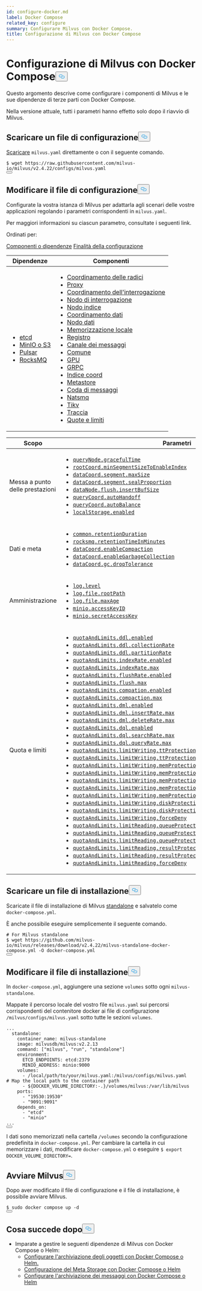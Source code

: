 ```yaml
---
id: configure-docker.md
label: Docker Compose
related_key: configure
summary: Configurare Milvus con Docker Compose.
title: Configurazione di Milvus con Docker Compose
---
```

<h1 id="Configure-Milvus-with-Docker-Compose" class="common-anchor-header">Configurazione di Milvus con Docker Compose<button data-href="#Configure-Milvus-with-Docker-Compose" class="anchor-icon" translate="no">
      <svg translate="no"
        aria-hidden="true"
        focusable="false"
        height="20"
        version="1.1"
        viewBox="0 0 16 16"
        width="16"
      >
        <path
          fill="#0092E4"
          fill-rule="evenodd"
          d="M4 9h1v1H4c-1.5 0-3-1.69-3-3.5S2.55 3 4 3h4c1.45 0 3 1.69 3 3.5 0 1.41-.91 2.72-2 3.25V8.59c.58-.45 1-1.27 1-2.09C10 5.22 8.98 4 8 4H4c-.98 0-2 1.22-2 2.5S3 9 4 9zm9-3h-1v1h1c1 0 2 1.22 2 2.5S13.98 12 13 12H9c-.98 0-2-1.22-2-2.5 0-.83.42-1.64 1-2.09V6.25c-1.09.53-2 1.84-2 3.25C6 11.31 7.55 13 9 13h4c1.45 0 3-1.69 3-3.5S14.5 6 13 6z"
        ></path>
      </svg>
    </button></h1><p>Questo argomento descrive come configurare i componenti di Milvus e le sue dipendenze di terze parti con Docker Compose.</p>
<div class="alert note">
Nella versione attuale, tutti i parametri hanno effetto solo dopo il riavvio di Milvus.</div>
<h2 id="Download-a-configuration-file" class="common-anchor-header">Scaricare un file di configurazione<button data-href="#Download-a-configuration-file" class="anchor-icon" translate="no">
      <svg translate="no"
        aria-hidden="true"
        focusable="false"
        height="20"
        version="1.1"
        viewBox="0 0 16 16"
        width="16"
      >
        <path
          fill="#0092E4"
          fill-rule="evenodd"
          d="M4 9h1v1H4c-1.5 0-3-1.69-3-3.5S2.55 3 4 3h4c1.45 0 3 1.69 3 3.5 0 1.41-.91 2.72-2 3.25V8.59c.58-.45 1-1.27 1-2.09C10 5.22 8.98 4 8 4H4c-.98 0-2 1.22-2 2.5S3 9 4 9zm9-3h-1v1h1c1 0 2 1.22 2 2.5S13.98 12 13 12H9c-.98 0-2-1.22-2-2.5 0-.83.42-1.64 1-2.09V6.25c-1.09.53-2 1.84-2 3.25C6 11.31 7.55 13 9 13h4c1.45 0 3-1.69 3-3.5S14.5 6 13 6z"
        ></path>
      </svg>
    </button></h2><p><a href="https://raw.githubusercontent.com/milvus-io/milvus/v2.4.22/configs/milvus.yaml">Scaricare</a> <code translate="no">milvus.yaml</code> direttamente o con il seguente comando.</p>
<pre><code translate="no">$ wget https://raw.githubusercontent.com/milvus-io/milvus/v2.4.22/configs/milvus.yaml
<button class="copy-code-btn"></button></code></pre>
<h2 id="Modify-the-configuration-file" class="common-anchor-header">Modificare il file di configurazione<button data-href="#Modify-the-configuration-file" class="anchor-icon" translate="no">
      <svg translate="no"
        aria-hidden="true"
        focusable="false"
        height="20"
        version="1.1"
        viewBox="0 0 16 16"
        width="16"
      >
        <path
          fill="#0092E4"
          fill-rule="evenodd"
          d="M4 9h1v1H4c-1.5 0-3-1.69-3-3.5S2.55 3 4 3h4c1.45 0 3 1.69 3 3.5 0 1.41-.91 2.72-2 3.25V8.59c.58-.45 1-1.27 1-2.09C10 5.22 8.98 4 8 4H4c-.98 0-2 1.22-2 2.5S3 9 4 9zm9-3h-1v1h1c1 0 2 1.22 2 2.5S13.98 12 13 12H9c-.98 0-2-1.22-2-2.5 0-.83.42-1.64 1-2.09V6.25c-1.09.53-2 1.84-2 3.25C6 11.31 7.55 13 9 13h4c1.45 0 3-1.69 3-3.5S14.5 6 13 6z"
        ></path>
      </svg>
    </button></h2><p>Configurate la vostra istanza di Milvus per adattarla agli scenari delle vostre applicazioni regolando i parametri corrispondenti in <code translate="no">milvus.yaml</code>.</p>
<p>Per maggiori informazioni su ciascun parametro, consultate i seguenti link.</p>
<p>Ordinati per:</p>
<div class="filter">
<a href="#component">Componenti o dipendenze</a> <a href="#purpose">Finalità della configurazione</a> </div>
<div class="filter-component table-wrapper">
<table id="component">
<thead>
  <tr>
    <th>Dipendenze</th>
    <th>Componenti</th>
  </tr>
</thead>
<tbody>
  <tr>
    <td>
        <ul>
            <li><a href="/docs/it/configure_etcd.md">etcd</a></li>
            <li><a href="/docs/it/configure_minio.md">MinIO o S3</a></li>
            <li><a href="/docs/it/configure_pulsar.md">Pulsar</a></li>
            <li><a href="/docs/it/configure_rocksmq.md">RocksMQ</a></li>
        </ul>
    </td>
    <td>
        <ul>
            <li><a href="/docs/it/configure_rootcoord.md">Coordinamento delle radici</a></li>
            <li><a href="/docs/it/configure_proxy.md">Proxy</a></li>
            <li><a href="/docs/it/configure_querycoord.md">Coordinamento dell'interrogazione</a></li>
            <li><a href="/docs/it/configure_querynode.md">Nodo di interrogazione</a></li>
            <li><a href="/docs/it/configure_indexnode.md">Nodo indice</a></li>
            <li><a href="/docs/it/configure_datacoord.md">Coordinamento dati</a></li>
            <li><a href="/docs/it/configure_datanode.md">Nodo dati</a></li>
            <li><a href="/docs/it/configure_localstorage.md">Memorizzazione locale</a></li>
            <li><a href="/docs/it/configure_log.md">Registro</a></li>
            <li><a href="/docs/it/configure_msgchannel.md">Canale dei messaggi</a></li>
            <li><a href="/docs/it/configure_common.md">Comune</a></li>
            <li><a href="/docs/it/configure_gpu.md">GPU</a></li>
            <li><a href="/docs/it/configure_grpc.md">GRPC</a></li>
            <li><a href="/docs/it/configure_indexcoord.md">Indice coord</a></li>
            <li><a href="/docs/it/configure_metastore.md">Metastore</a></li>
            <li><a href="/docs/it/configure_mq.md">Coda di messaggi</a></li>
            <li><a href="/docs/it/configure_natsmq.md">Natsmq</a></li>
            <li><a href="/docs/it/configure_tikv.md">Tikv</a></li>
            <li><a href="/docs/it/configure_trace.md">Traccia</a></li>
            <li><a href="/docs/it/configure_quotaandlimits.md">Quote e limiti</a></li>
        </ul>
    </td>
  </tr>
</tbody>
</table>
</div>
<div class="filter-purpose table-wrapper">
<table id="purpose">
<thead>
  <tr>
    <th>Scopo</th>
    <th>Parametri</th>
  </tr>
</thead>
<tbody>
  <tr>
    <td>Messa a punto delle prestazioni</td>
    <td>
        <ul>
            <li><a href="/docs/it/configure_querynode.md#queryNodegracefulTime"><code translate="no">queryNode.gracefulTime</code></a></li>
            <li><a href="/docs/it/configure_rootcoord.md#rootCoordminSegmentSizeToEnableIndex"><code translate="no">rootCoord.minSegmentSizeToEnableIndex</code></a></li>
            <li><a href="/docs/it/configure_datacoord.md#dataCoordsegmentmaxSize"><code translate="no">dataCoord.segment.maxSize</code></a></li>
            <li><a href="/docs/it/configure_datacoord.md#dataCoordsegmentsealProportion"><code translate="no">dataCoord.segment.sealProportion</code></a></li>
            <li><a href="/docs/it/configure_datanode.md#dataNodeflushinsertBufSize"><code translate="no">dataNode.flush.insertBufSize</code></a></li>
            <li><a href="/docs/it/configure_querycoord.md#queryCoordautoHandoff"><code translate="no">queryCoord.autoHandoff</code></a></li>
            <li><a href="/docs/it/configure_querycoord.md#queryCoordautoBalance"><code translate="no">queryCoord.autoBalance</code></a></li>
            <li><a href="/docs/it/configure_localstorage.md#localStorageenabled"><code translate="no">localStorage.enabled</code></a></li>
        </ul>
    </td>
  </tr>
  <tr>
    <td>Dati e meta</td>
    <td>
        <ul>
            <li><a href="/docs/it/configure_common.md#commonretentionDuration"><code translate="no">common.retentionDuration</code></a></li>
            <li><a href="/docs/it/configure_rocksmq.md#rocksmqretentionTimeInMinutes"><code translate="no">rocksmq.retentionTimeInMinutes</code></a></li>
            <li><a href="/docs/it/configure_datacoord.md#dataCoordenableCompaction"><code translate="no">dataCoord.enableCompaction</code></a></li>
            <li><a href="/docs/it/configure_datacoord.md#dataCoordenableGarbageCollection"><code translate="no">dataCoord.enableGarbageCollection</code></a></li>
            <li><a href="/docs/it/configure_datacoord.md#dataCoordgcdropTolerance"><code translate="no">dataCoord.gc.dropTolerance</code></a></li>
        </ul>
    </td>
  </tr>
  <tr>
    <td>Amministrazione</td>
    <td>
        <ul>
            <li><a href="/docs/it/configure_log.md#loglevel"><code translate="no">log.level</code></a></li>
            <li><a href="/docs/it/configure_log.md#logfilerootPath"><code translate="no">log.file.rootPath</code></a></li>
            <li><a href="/docs/it/configure_log.md#logfilemaxAge"><code translate="no">log.file.maxAge</code></a></li>
            <li><a href="/docs/it/configure_minio.md#minioaccessKeyID"><code translate="no">minio.accessKeyID</code></a></li>
            <li><a href="/docs/it/configure_minio.md#miniosecretAccessKey"><code translate="no">minio.secretAccessKey</code></a></li>
        </ul>
    </td>
  </tr>
  <tr>
    <td>Quota e limiti</td>
    <td>
        <ul>
            <li><a href="/docs/it/configure_quotaandlimits.md#quotaAndLimitsddlenabled"><code translate="no">quotaAndLimits.ddl.enabled</code></a></li>
            <li><a href="/docs/it/configure_quotaandlimits.md#quotaAndLimitsddlcollectionRate"><code translate="no">quotaAndLimits.ddl.collectionRate</code></a></li>
            <li><a href="/docs/it/configure_quotaandlimits.md#quotaAndLimitsddlpartitionRate"><code translate="no">quotaAndLimits.ddl.partitionRate</code></a></li>
            <li><a href="/docs/it/configure_quotaandlimits.md#quotaAndLimitsindexRateenabled"><code translate="no">quotaAndLimits.indexRate.enabled</code></a></li>
            <li><a href="/docs/it/configure_quotaandlimits.md#quotaAndLimitsindexRatemax"><code translate="no">quotaAndLimits.indexRate.max</code></a></li>
            <li><a href="/docs/it/configure_quotaandlimits.md#quotaAndLimitsflushRateenabled"><code translate="no">quotaAndLimits.flushRate.enabled</code></a></li>
            <li><a href="/docs/it/configure_quotaandlimits.md#quotaAndLimitsflushmax"><code translate="no">quotaAndLimits.flush.max</code></a></li>
            <li><a href="/docs/it/configure_quotaandlimits.md#quotaAndLimitscompationenabled"><code translate="no">quotaAndLimits.compation.enabled</code></a></li>
            <li><a href="/docs/it/configure_quotaandlimits.md#quotaAndLimitscompactionmax"><code translate="no">quotaAndLimits.compaction.max</code></a></li>
            <li><a href="/docs/it/configure_quotaandlimits.md#quotaAndLimitsdmlenabled"><code translate="no">quotaAndLimits.dml.enabled</code></a></li>
            <li><a href="/docs/it/configure_quotaandlimits.md#quotaAndLimitsdmlinsertRatemax"><code translate="no">quotaAndLimits.dml.insertRate.max</code></a></li>
            <li><a href="/docs/it/configure_quotaandlimits.md#quotaAndLimitsdmldeleteRatemax"><code translate="no">quotaAndLimits.dml.deleteRate.max</code></a></li>
            <li><a href="/docs/it/configure_quotaandlimits.md#quotaAndLimitsdqlenabled"><code translate="no">quotaAndLimits.dql.enabled</code></a></li>
            <li><a href="/docs/it/configure_quotaandlimits.md#quotaAndLimitsdqlsearchRatemax"><code translate="no">quotaAndLimits.dql.searchRate.max</code></a></li>
            <li><a href="/docs/it/configure_quotaandlimits.md#quotaAndLimitsdqlqueryRatemax"><code translate="no">quotaAndLimits.dql.queryRate.max</code></a></li>
            <li><a href="/docs/it/configure_quotaandlimits.md#quotaAndLimitslimitWritingttProtectionenabled"><code translate="no">quotaAndLimits.limitWriting.ttProtection.enabled</code></a></li>
            <li><a href="/docs/it/configure_quotaandlimits.md#quotaAndLimitslimitWritingttProtectionmaxTimeTickDelay"><code translate="no">quotaAndLimits.limitWriting.ttProtection.maxTimeTickDelay</code></a></li>
            <li><a href="/docs/it/configure_quotaandlimits.md#quotaAndLimitslimitWritingmemProtectionenabled"><code translate="no">quotaAndLimits.limitWriting.memProtection.enabled</code></a></li>
            <li><a href="/docs/it/configure_quotaandlimits.md#quotaAndLimitslimitWritingmemProtectiondataNodeMemoryLowWaterLevel"><code translate="no">quotaAndLimits.limitWriting.memProtection.dataNodeMemoryLowWaterLevel</code></a></li>
            <li><a href="/docs/it/configure_quotaandlimits.md#quotaAndLimitslimitWritingmemProtectionqueryNodeMemoryLowWaterLevel"><code translate="no">quotaAndLimits.limitWriting.memProtection.queryNodeMemoryLowWaterLevel</code></a></li>
            <li><a href="/docs/it/configure_quotaandlimits.md#quotaAndLimitslimitWritingmemProtectiondataNodeMemoryHighWaterLevel"><code translate="no">quotaAndLimits.limitWriting.memProtection.dataNodeMemoryHighWaterLevel</code></a></li>
            <li><a href="/docs/it/configure_quotaandlimits.md#quotaAndLimitslimitWritingmemProtectionqueryNodeMemoryHighWaterLevel"><code translate="no">quotaAndLimits.limitWriting.memProtection.queryNodeMemoryHighWaterLevel</code></a></li>
            <li><a href="/docs/it/configure_quotaandlimits.md#quotaAndLimitslimitWritingdiskProtectionenabled"><code translate="no">quotaAndLimits.limitWriting.diskProtection.enabled</code></a></li>
            <li><a href="/docs/it/configure_quotaandlimits.md#quotaAndLimitslimitWritingdiskProtectiondiskQuota"><code translate="no">quotaAndLimits.limitWriting.diskProtection.diskQuota</code></a></li>
            <li><a href="/docs/it/configure_quotaandlimits.md#quotaAndLimitslimitWritingforceDeny"><code translate="no">quotaAndLimits.limitWriting.forceDeny</code></a></li>
            <li><a href="/docs/it/configure_quotaandlimits.md#quotaAndLimitslimitReadingqueueProtectionenabled"><code translate="no">quotaAndLimits.limitReading.queueProtection.enabled</code></a></li>
            <li><a href="/docs/it/configure_quotaandlimits.md#quotaAndLimitslimitReadingqueueProtectionnqInQueueThreshold"><code translate="no">quotaAndLimits.limitReading.queueProtection.nqInQueueThreshold</code></a></li>
            <li><a href="/docs/it/configure_quotaandlimits.md#quotaAndLimitslimitReadingqueueProtectionqueueLatencyThreshold"><code translate="no">quotaAndLimits.limitReading.queueProtection.queueLatencyThreshold</code></a></li>
            <li><a href="/docs/it/configure_quotaandlimits.md#quotaAndLimitslimitReadingresultProtectionenabled"><code translate="no">quotaAndLimits.limitReading.resultProtection.enabled</code></a></li>
            <li><a href="/docs/it/configure_quotaandlimits.md#quotaAndLimitslimitReadingresultProtectionmaxReadResultRate"><code translate="no">quotaAndLimits.limitReading.resultProtection.maxReadResultRate</code></a></li>
            <li><a href="/docs/it/configure_quotaandlimits.md#quotaAndLimitslimitReadingforceDeny"><code translate="no">quotaAndLimits.limitReading.forceDeny</code></a></li>
        </ul>
    </td>
  </tr>
</tbody>
</table>
</div>
<h2 id="Download-an-installation-file" class="common-anchor-header">Scaricare un file di installazione<button data-href="#Download-an-installation-file" class="anchor-icon" translate="no">
      <svg translate="no"
        aria-hidden="true"
        focusable="false"
        height="20"
        version="1.1"
        viewBox="0 0 16 16"
        width="16"
      >
        <path
          fill="#0092E4"
          fill-rule="evenodd"
          d="M4 9h1v1H4c-1.5 0-3-1.69-3-3.5S2.55 3 4 3h4c1.45 0 3 1.69 3 3.5 0 1.41-.91 2.72-2 3.25V8.59c.58-.45 1-1.27 1-2.09C10 5.22 8.98 4 8 4H4c-.98 0-2 1.22-2 2.5S3 9 4 9zm9-3h-1v1h1c1 0 2 1.22 2 2.5S13.98 12 13 12H9c-.98 0-2-1.22-2-2.5 0-.83.42-1.64 1-2.09V6.25c-1.09.53-2 1.84-2 3.25C6 11.31 7.55 13 9 13h4c1.45 0 3-1.69 3-3.5S14.5 6 13 6z"
        ></path>
      </svg>
    </button></h2><p>Scaricate il file di installazione di Milvus <a href="https://github.com/milvus-io/milvus/releases/download/v2.4.22/milvus-standalone-docker-compose.yml">standalone</a> e salvatelo come <code translate="no">docker-compose.yml</code>.</p>
<p>È anche possibile eseguire semplicemente il seguente comando.</p>
<pre><code translate="no"><span class="hljs-comment"># For Milvus standalone</span>
$ wget https://github.com/milvus-io/milvus/releases/download/v2.4.22/milvus-standalone-docker-compose.yml -O docker-compose.yml
<button class="copy-code-btn"></button></code></pre>
<h2 id="Modify-the-installation-file" class="common-anchor-header">Modificare il file di installazione<button data-href="#Modify-the-installation-file" class="anchor-icon" translate="no">
      <svg translate="no"
        aria-hidden="true"
        focusable="false"
        height="20"
        version="1.1"
        viewBox="0 0 16 16"
        width="16"
      >
        <path
          fill="#0092E4"
          fill-rule="evenodd"
          d="M4 9h1v1H4c-1.5 0-3-1.69-3-3.5S2.55 3 4 3h4c1.45 0 3 1.69 3 3.5 0 1.41-.91 2.72-2 3.25V8.59c.58-.45 1-1.27 1-2.09C10 5.22 8.98 4 8 4H4c-.98 0-2 1.22-2 2.5S3 9 4 9zm9-3h-1v1h1c1 0 2 1.22 2 2.5S13.98 12 13 12H9c-.98 0-2-1.22-2-2.5 0-.83.42-1.64 1-2.09V6.25c-1.09.53-2 1.84-2 3.25C6 11.31 7.55 13 9 13h4c1.45 0 3-1.69 3-3.5S14.5 6 13 6z"
        ></path>
      </svg>
    </button></h2><p>In <code translate="no">docker-compose.yml</code>, aggiungere una sezione <code translate="no">volumes</code> sotto ogni <code translate="no">milvus-standalone</code>.</p>
<p>Mappate il percorso locale del vostro file <code translate="no">milvus.yaml</code> sui percorsi corrispondenti del contenitore docker ai file di configurazione <code translate="no">/milvus/configs/milvus.yaml</code> sotto tutte le sezioni <code translate="no">volumes</code>.</p>
<pre><code translate="no" class="language-yaml">...
  standalone:
    container_name: milvus-standalone
    image: milvusdb/milvus:v2.2.13
    <span class="hljs-built_in">command</span>: [<span class="hljs-string">&quot;milvus&quot;</span>, <span class="hljs-string">&quot;run&quot;</span>, <span class="hljs-string">&quot;standalone&quot;</span>]
    environment:
      ETCD_ENDPOINTS: etcd:2379
      MINIO_ADDRESS: minio:9000
    volumes:
      - /local/path/to/your/milvus.yaml:/milvus/configs/milvus.yaml   <span class="hljs-comment"># Map the local path to the container path</span>
      - <span class="hljs-variable">${DOCKER_VOLUME_DIRECTORY:-.}</span>/volumes/milvus:/var/lib/milvus
    ports:
      - <span class="hljs-string">&quot;19530:19530&quot;</span>
      - <span class="hljs-string">&quot;9091:9091&quot;</span>
    depends_on:
      - <span class="hljs-string">&quot;etcd&quot;</span>
      - <span class="hljs-string">&quot;minio&quot;</span>
...
<button class="copy-code-btn"></button></code></pre>
<div class="alert note">
I dati sono memorizzati nella cartella <code translate="no">/volumes</code> secondo la configurazione predefinita in <code translate="no">docker-compose.yml</code>. Per cambiare la cartella in cui memorizzare i dati, modificare <code translate="no">docker-compose.yml</code> o eseguire <code translate="no">$ export DOCKER_VOLUME_DIRECTORY=</code>.</div>
<h2 id="Start-Milvus" class="common-anchor-header">Avviare Milvus<button data-href="#Start-Milvus" class="anchor-icon" translate="no">
      <svg translate="no"
        aria-hidden="true"
        focusable="false"
        height="20"
        version="1.1"
        viewBox="0 0 16 16"
        width="16"
      >
        <path
          fill="#0092E4"
          fill-rule="evenodd"
          d="M4 9h1v1H4c-1.5 0-3-1.69-3-3.5S2.55 3 4 3h4c1.45 0 3 1.69 3 3.5 0 1.41-.91 2.72-2 3.25V8.59c.58-.45 1-1.27 1-2.09C10 5.22 8.98 4 8 4H4c-.98 0-2 1.22-2 2.5S3 9 4 9zm9-3h-1v1h1c1 0 2 1.22 2 2.5S13.98 12 13 12H9c-.98 0-2-1.22-2-2.5 0-.83.42-1.64 1-2.09V6.25c-1.09.53-2 1.84-2 3.25C6 11.31 7.55 13 9 13h4c1.45 0 3-1.69 3-3.5S14.5 6 13 6z"
        ></path>
      </svg>
    </button></h2><p>Dopo aver modificato il file di configurazione e il file di installazione, è possibile avviare Milvus.</p>
<pre><code translate="no">$ <span class="hljs-built_in">sudo</span> docker compose up -d
<button class="copy-code-btn"></button></code></pre>
<h2 id="Whats-next" class="common-anchor-header">Cosa succede dopo<button data-href="#Whats-next" class="anchor-icon" translate="no">
      <svg translate="no"
        aria-hidden="true"
        focusable="false"
        height="20"
        version="1.1"
        viewBox="0 0 16 16"
        width="16"
      >
        <path
          fill="#0092E4"
          fill-rule="evenodd"
          d="M4 9h1v1H4c-1.5 0-3-1.69-3-3.5S2.55 3 4 3h4c1.45 0 3 1.69 3 3.5 0 1.41-.91 2.72-2 3.25V8.59c.58-.45 1-1.27 1-2.09C10 5.22 8.98 4 8 4H4c-.98 0-2 1.22-2 2.5S3 9 4 9zm9-3h-1v1h1c1 0 2 1.22 2 2.5S13.98 12 13 12H9c-.98 0-2-1.22-2-2.5 0-.83.42-1.64 1-2.09V6.25c-1.09.53-2 1.84-2 3.25C6 11.31 7.55 13 9 13h4c1.45 0 3-1.69 3-3.5S14.5 6 13 6z"
        ></path>
      </svg>
    </button></h2><ul>
<li>Imparate a gestire le seguenti dipendenze di Milvus con Docker Compose o Helm:<ul>
<li><a href="/docs/it/deploy_s3.md">Configurare l'archiviazione degli oggetti con Docker Compose o Helm.</a></li>
<li><a href="/docs/it/deploy_etcd.md">Configurazione del Meta Storage con Docker Compose o Helm</a></li>
<li><a href="/docs/it/deploy_pulsar.md">Configurare l'archiviazione dei messaggi con Docker Compose o Helm</a></li>
</ul></li>
</ul>
